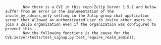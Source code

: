 
            Now there is a CVE in this repo:Zulip Server 1.5.1 and below suffer from an error in the implementation of the invite_by_admins_only setting in the Zulip group chat application server that allowed an authenticated user to invite other users to join a Zulip organization even if the organization was configured to prevent this..
            Now the following functions is the cause for the CVE:zerver/tests/test_signup.py:test_require_realm_admin();
            